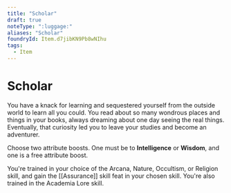 ```yaml
---
title: "Scholar"
draft: true
noteType: ":luggage:"
aliases: "Scholar"
foundryId: Item.d7jibKN9Pb8wNIhu
tags:
  - Item
---
```


# Scholar

You have a knack for learning and sequestered yourself from the outside world to learn all you could. You read about so many wondrous places and things in your books, always dreaming about one day seeing the real things. Eventually, that curiosity led you to leave your studies and become an adventurer.

Choose two attribute boosts. One must be to **Intelligence** or **Wisdom**, and one is a free attribute boost.

You're trained in your choice of the Arcana, Nature, Occultism, or Religion skill, and gain the [[Assurance]] skill feat in your chosen skill. You're also trained in the Academia Lore skill.
